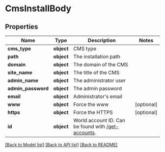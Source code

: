 # CmsInstallBody

## Properties
Name | Type | Description | Notes
------------ | ------------- | ------------- | -------------
**cms_type** | **object** | CMS type | 
**path** | **object** | The installation path | 
**domain** | **object** | The domain of the CMS | 
**site_name** | **object** | The title of the CMS | 
**admin_name** | **object** | The administrator user | 
**admin_password** | **object** | The admin password | 
**email** | **object** | Administrator&#x27;s email | 
**www** | **object** | Force the www | [optional] 
**https** | **object** | Force the HTTPS | [optional] 
**id** | **object** | World account ID. Can be found with [/get-accounts](#operation/getAccounts). | 

[[Back to Model list]](../README.md#documentation-for-models) [[Back to API list]](../README.md#documentation-for-api-endpoints) [[Back to README]](../README.md)

